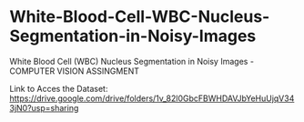 # White-Blood-Cell-WBC-Nucleus-Segmentation-in-Noisy-Images
White Blood Cell (WBC) Nucleus Segmentation in Noisy Images - COMPUTER VISION ASSINGMENT

Link to Acces the Dataset: https://drive.google.com/drive/folders/1v_82l0GbcFBWHDAVJbYeHuUjqV343jN0?usp=sharing
